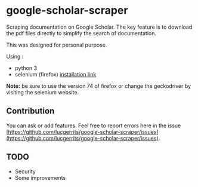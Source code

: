 # google-scholar-scraper

Scraping documentation on Google Scholar. The key feature is to download the pdf files directly to simplify the search of documentation.

This was designed for personal purpose. 

Using :

* python 3
* selenium (firefox) [installation link](https://selenium-python.readthedocs.io/installation.html)

**Note:** be sure to use the version 74 of firefox or change the geckodriver by visiting the selenium website.

## Contribution

You can ask or add features. Feel free to report errors here in the issue [https://github.com/lucgerrits/google-scholar-scraper/issues](https://github.com/lucgerrits/google-scholar-scraper/issues).

## TODO

* Security
* Some improvements

